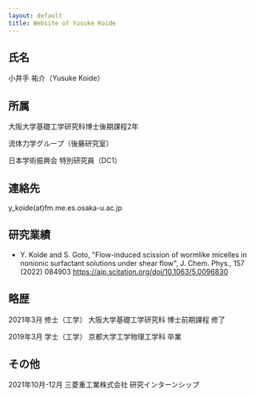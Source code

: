```yaml
---
layout: default
title: Website of Yusuke Koide 
---
```

## 氏名
小井手 祐介（Yusuke Koide）

## 所属
大阪大学基礎工学研究科博士後期課程2年

流体力学グループ（後藤研究室）

日本学術振興会 特別研究員（DC1）

## 連絡先
y_koide(at)fm.me.es.osaka-u.ac.jp


## 研究業績
-  Y. Koide and S. Goto, "Flow-induced scission of wormlike micelles in nonionic surfactant solutions under shear flow", J. Chem. Phys., 157 (2022) 084903 https://aip.scitation.org/doi/10.1063/5.0096830

## 略歴
2021年3月 修士（工学） 大阪大学基礎工学研究科 博士前期課程 修了

2019年3月 学士（工学） 京都大学工学物理工学科 卒業

## その他
2021年10月-12月 三菱重工業株式会社 研究インターンシップ